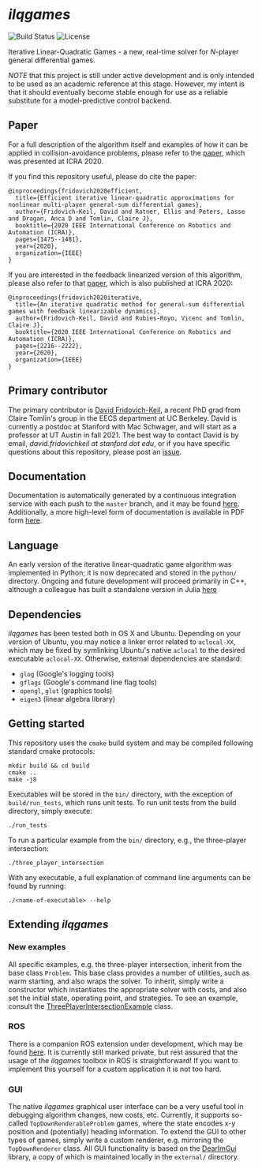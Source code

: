 # *ilqgames*
![Build Status](https://travis-ci.org/HJReachability/ilqgames.svg?branch=master) ![License](https://img.shields.io/badge/license-BSD-blue.svg)

Iterative Linear-Quadratic Games - a new, real-time solver for _N_-player general differential games.

*NOTE* that this project is still under active development and is only intended to be used as an academic reference at this stage. However, my intent is that it should eventually become stable enough for use as a reliable substitute for a model-predictive control backend.

## Paper
For a full description of the algorithm itself and examples of how it can be applied in collision-avoidance problems, please refer to the [paper](https://arxiv.org/abs/1909.04694), which was presented at ICRA 2020.

If you find this repository useful, please do cite the paper:
```
@inproceedings{fridovich2020efficient,
  title={Efficient iterative linear-quadratic approximations for nonlinear multi-player general-sum differential games},
  author={Fridovich-Keil, David and Ratner, Ellis and Peters, Lasse and Dragan, Anca D and Tomlin, Claire J},
  booktitle={2020 IEEE International Conference on Robotics and Automation (ICRA)},
  pages={1475--1481},
  year={2020},
  organization={IEEE}
}
```
If you are interested in the feedback linearized version of this algorithm, please also refer to that [paper](https://arxiv.org/abs/1910.00681), which is also published at ICRA 2020:
```
@inproceedings{fridovich2020iterative,
  title={An iterative quadratic method for general-sum differential games with feedback linearizable dynamics},
  author={Fridovich-Keil, David and Rubies-Royo, Vicenc and Tomlin, Claire J},
  booktitle={2020 IEEE International Conference on Robotics and Automation (ICRA)},
  pages={2216--2222},
  year={2020},
  organization={IEEE}
}
```

## Primary contributor
The primary contributor is [David Fridovich-Keil](https://dfridovi.github.io), a recent PhD grad from Claire Tomlin's group in the EECS department at UC Berkeley. David is currently a postdoc at Stanford with Mac Schwager, and will start as a professor at UT Austin in fall 2021. The best way to contact David is by email, _david.fridovichkeil at stanford dot edu_, or if you have specific questions about this repository, please post an [issue](https://github.com/HJReachability/ilqgames/issues).

## Documentation
Documentation is automatically generated by a continuous integration service with each push to the `master` branch, and it may be found [here](https://HJReachability.github.io/ilqgames/documentation/html/). Additionally, a more high-level form of documentation is available in PDF form [here](https://github.com/HJReachability/ilqgames/blob/master/ILQGames_Documentation.pdf).

## Language
An early version of the iterative linear-quadratic game algorithm was implemented in Python; it is now deprecated and stored in the `python/` directory. Ongoing and future development will proceed primarily in C++, although a colleague has built a standalone version in Julia [here](https://github.com/lassepe/iLQGames.jl)

## Dependencies
*ilqgames* has been tested both in OS X and Ubuntu. Depending on your version of Ubuntu, you may notice a linker error related to `aclocal-XX`, which may be fixed by symlinking Ubuntu's native `aclocal` to the desired executable `aclocal-XX`. Otherwise, external dependencies are standard:

* `glog` (Google's logging tools)
* `gflags` (Google's command line flag tools)
* `opengl`, `glut` (graphics tools)
* `eigen3` (linear algebra library)

## Getting started
This repository uses the `cmake` build system and may be compiled following standard cmake protocols:
```
mkdir build && cd build
cmake ..
make -j8
```

Executables will be stored in the `bin/` directory, with the exception of `build/run_tests`, which runs unit tests. To run unit tests from the build directory, simply execute:
```
./run_tests
```

To run a particular example from the `bin/` directory, e.g., the three-player intersection:
```
./three_player_intersection
```

With any executable, a full explanation of command line arguments can be found by running:
```
./<name-of-executable> --help
```

## Extending *ilqgames*
### New examples
All specific examples, e.g. the three-player intersection, inherit from the base class `Problem`. This base class provides a number of utilities, such as warm starting, and also wraps the solver. To inherit, simply write a constructor which instantiates the appropriate solver with costs, and also set the initial state, operating point, and strategies. To see an example, consult the [ThreePlayerIntersectionExample](https://github.com/HJReachability/ilqgames/blob/master/src/three_player_intersection_example.cpp) class.

### ROS
There is a companion ROS extension under development, which may be found [here](https://github.com/HJReachability/ilqgames_ros). It is currently still marked private, but rest assured that the usage of the *ilqgames* toolbox in ROS is straightforward! If you want to implement this yourself for a custom application it is not too hard.

### GUI
The native *ilqgames* graphical user interface can be a very useful tool in debugging algorithm changes, new costs, etc. Currently, it supports so-called `TopDownRenderableProblem` games, where the state encodes x-y position and (potentially) heading information. To extend the GUI to other types of games, simply write a custom renderer, e.g. mirroring the `TopDownRenderer` class. All GUI functionality is based on the [DearImGui](https://github.com/ocornut/imgui) library, a copy of which is maintained locally in the `external/` directory.
